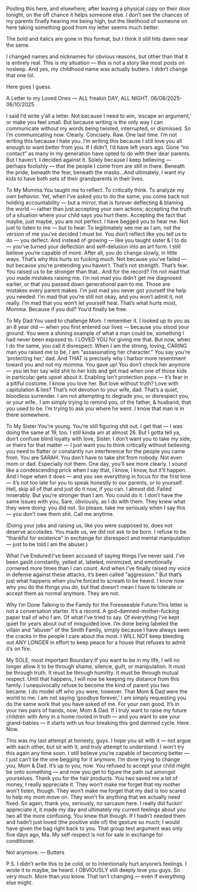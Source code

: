 Posting this here, and elsewhere, after leaving a physical copy on their door tonight, on the off chance it helps someone else. I don’t see the chances of my parents finally hearing me being high, but the likelihood of someone on here taking something good from my letter seems much better.

The bold and italics are gone in this format, but I think it still hits damn near the same.

I changed names and nicknames for obvious reasons, but other than that it is entirely real. This is my situation — this is not a story like most posts on nosleep. 
And yes, my childhood name was actually butters. I didn’t change that one lol.

Here goes I guess.


A Letter to my Loved Ones — ALL freakin DAY, ALL NIGHT. 06/08/2025-06/10/2025

I said I’d write y’all a letter. Not because I need to win, ‘escape an argument,’ or make you feel small. But because writing is the only way I can communicate without my words being twisted, interrupted, or dismissed. So I’m communicating now. Clearly. Concisely. Raw. One last time. I’m not writing this because I hate you. I’m writing this because I still love you all enough to want better from you. If I didn’t, I’d have left years ago. Gone “no contact” as many in my generation have opted to do with their dear parents. But I haven’t. I decided against it. Solely because I keep believing — perhaps foolishly — that the people I come from are still in there.  Beneath the pride, beneath the fear, beneath the masks…And ultimately, I want my kids to have both sets of their grandparents in their lives. 

To My Momma:You taught me to reflect. To critically think. To analyze my own behavior. Yet, when I’ve asked you to do the same, you come back not holding accountability — but a mirror, that is forever deflecting & blaming the world — rather than just accepting your own actions; accepting the truth of a situation where your child says you hurt them. Accepting the fact that maybe, just maybe, you are not perfect. I have begged you to hear me. Not just to listen to me — but to hear. To legitimately see me as I am, not the version of me you’ve decided I must be. You don’t reflect like you tell us to do — you deflect. And instead of growing — like you taught sister & I to do — you’ve turned your deflection and self-delusion into an art form. I still believe you’re capable of more. After all, you do change slowly, in little ways. That’s why this hurts so fucking much. Not because you’ve failed — but because you’re pretending you haven’t. That’s not strength. That’s fear. You raised us to be stronger than that…And for the record? I’m not mad that you made mistakes raising me. I’m not mad you didn’t get me diagnosed earlier, or that you passed down generational pain to me. Those are mistakes every parent makes. I’m just mad you never got yourself the help you needed. I’m mad that you’re still not okay, and you won’t admit it, not really. I’m mad that you won’t let yourself heal. That’s what hurts most, Momma. Because if you did? 
You’d finally be free. 

To My Dad:You used to challenge Mom. I remember it. I looked up to you as an 8 year old — when you first entered our lives — because you stood your ground. You were a shining example of what a man could be, something I had never been exposed to. I LOVED YOU for giving me that. But now, when I do the same, you call it disrespect. When I am the strong, loving, CARING man you raised me to be, I am “assassinating her character.” You say you’re ‘protecting her,’ dad. And THAT is precisely why I harbor more resentment toward you and not my momma. You gave up!  You don’t check her anymore — you let her say wild shit to her kids and get mad when one of those kids in particular gets upset about it. Enabling isn’t protection pops — it’s fear in a pitiful costume. I know you love her. But love without truth? Love with capitulation & lies? That’s not devotion to your wife, dad. That’s a quiet, bloodless surrender. I am not attempting to degrade you, or disrespect you, or your wife.. I am simply trying to remind you, of the father, & husband, that you used to be. I’m trying to ask you where he went. I know that man is in there somewhere.

To My Sister:You’re young. You’re still figuring shit out. I get that — I was doing the same at 19, too. I still kinda am at almost 26. But I gotta tell ya, don’t confuse blind loyalty with love, Sister. I don’t want you to take my side, or theirs for that matter — I just want you to think critically without believing you need to flatter or constantly run interference for the people you came from. You are SARAH. You don’t have to take shit from nobody. Not even mom or dad. Especially not them. One day, you’ll see more clearly. I sound like a condescending prick when I say that, I know, I know, but it’ll happen. And I hope when it does — and you see everything in focus for the first time — it’s not too late for you to speak honestly to our parents, or to yourself. Hell, skip all of that and just do it now, if you can. I almost did. Failed miserably. But you’re stronger than I am. You could do it. I don’t have the same issues with you, Sare, obviously, as I do with them. They knew what they were doing: you did not. So please, take me seriously when I say this — you don’t owe them shit. Call me anytime. 


(Doing your jobs and raising us, like you were supposed to, does not deserve accolades. You made us, we did not ask to be born. I refuse to be “thankful for existence” in exchange for disrespect and mental manipulation — just to be told I am the abuser.)  


What I’ve Endured:I’ve been accused of saying things I’ve never said. I’ve been gaslit constantly, yelled at, labeled, minimized, and emotionally cornered more times than I can count. And when I’ve finally raised my voice in defense against these attacks, it’s been called “aggression.” But that’s just what happens when you’re forced to scream to be heard. I know now why you do the things you do, but that doesn’t mean I have to tolerate or accept them as normal anymore. They are not. 

Why I’m Done Talking to the Family for the Foreseeable Future:This letter is not a conversation starter. It’s a record. A god-damned-mother-fucking paper trail of who I am. Of what I’ve tried to say. Of everything I’ve kept quiet for years about out of misguided love. I’m done being labeled the villain and “abuser” of the Smith Family, simply because I have always seen the cracks in the people I care about the most. I WILL NOT keep bleeding out ANY LONGER in effort to keep peace for a house that refuses to admit it’s on fire.

My SOLE, most important Boundary:If you want to be in my life, I will no longer allow it to be through shame, silence, guilt, or manipulation. It must be through truth. It must be through humility. It must be through mutual respect. Until that happens, I will now be keeping my distance from this family. I unequivocally refuse to become the kind of parent you two became. I do model off who you were, however. That Mom & Dad were the world to me. I am not saying ‘goodbye forever,’ I am simply requesting you do the same work that you have asked of me. For your own good. It’s in your two pairs of hands, now; Mom & Dad. If I truly want to raise my future children with Amy in a home rooted in truth — and you want to see your grand-babies — it starts with us four breaking this god damned cycle. 
Here. Now.

This was my last attempt at honesty, guys. I hope you sit with it — not argue with each other, but sit with it, and truly attempt to understand. I won’t try this again any time soon. 
I still believe you’re capable of becoming better — I just can’t be the one begging for it anymore.
I’m done trying to change you, Mom & Dad. 
It’s up to you, now. 
You refused to accept your child might be onto something — and now you get to figure the path out amongst yourselves. 
Thank you for the hair products. You two saved me a lot of money, I really appreciate it. 
They won’t make me forget that my mother won’t listen, though.
They won’t make me forget that my dad is too scared to help my mom move on. 
They won’t fix anything that we actually need fixed. 
So again, thank you, seriously, no sarcasm here. I really did fuckin’ appreciate it, it made my day and ultimately my current feelings about you two all the more confusing. You knew that though. 
If I hadn’t needed them and hadn’t just loved (the positive side of) the gesture so much; I would have given the bag right back to you. That group text argument was only five days ago, Ma. 
My self respect is not for sale in exchange for conditioner. 

Not anymore.                                                                                                                                    — Butters

P.S.                                                                                                                                                      I didn’t write this to be cold, or to intentionally hurt anyone’s feelings. I wrote it to maybe, be heard. I OBVIOUSLY still deeply love you guys. So very much. More than you know.  That isn’t changing — even if everything else might. 